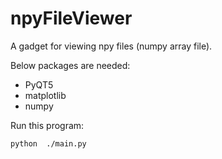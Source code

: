 # npyFileViewer

A gadget for viewing npy files (numpy array file).

Below packages are needed:

- PyQT5
- matplotlib
- numpy

Run this program:

```Shell
python  ./main.py
```